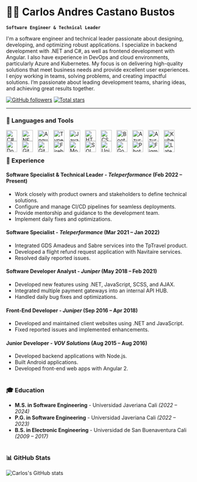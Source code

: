 # 👨‍💻 Carlos Andres Castano Bustos

**`Software Engineer & Technical Leader`**

I'm a software engineer and technical leader passionate about designing, developing, and optimizing robust applications. I specialize in backend development with .NET and C#, as well as frontend development with Angular. I also have experience in DevOps and cloud environments, particularly Azure and Kubernetes. My focus is on delivering high-quality solutions that meet business needs and provide excellent user experiences. I enjoy working in teams, solving problems, and creating impactful solutions. I’m passionate about leading development teams, sharing ideas, and achieving great results together.

<p align="left">
   <a href="https://github.com/cabu0124?tab=followers">
      <img alt="GitHub followers" title="Follow me on GitHub" src="https://custom-icon-badges.demolab.com/github/followers/cabu0124?color=236ad3&labelColor=1155ba&style=for-the-badge&logo=person-add&label=Follow&logoColor=white"/></a>
   <a href="https://github.com/cabu0124?tab=repositories&sort=stargazers">
      <img alt="Total stars" title="Total stars on GitHub" src="https://custom-icon-badges.demolab.com/github/stars/cabu0124?color=55960c&style=for-the-badge&labelColor=488207&logo=star"/></a>
</p>

---

### 🧰 Languages and Tools

<img align="left" alt="C#" width="30px" style="padding-right:10px;" src="https://cdn.jsdelivr.net/gh/devicons/devicon/icons/csharp/csharp-plain.svg" />
<img align="left" alt=".NET" width="30px" style="padding-right:10px;" src="https://cdn.jsdelivr.net/gh/devicons/devicon/icons/dot-net/dot-net-plain.svg" />
<img align="left" alt="Angular" width="30px" style="padding-right:10px;" src="https://cdn.jsdelivr.net/gh/devicons/devicon/icons/angularjs/angularjs-plain.svg" />
<img align="left" alt="TypeScript" width="30px" style="padding-right:10px;" src="https://cdn.jsdelivr.net/gh/devicons/devicon/icons/typescript/typescript-plain.svg" />
<img align="left" alt="JavaScript" width="30px" style="padding-right:10px;" src="https://cdn.jsdelivr.net/gh/devicons/devicon/icons/javascript/javascript-plain.svg" />
<img align="left" alt="HTML" width="30px" style="padding-right:10px;" src="https://cdn.jsdelivr.net/gh/devicons/devicon/icons/html5/html5-plain.svg" />
<img align="left" alt="CSS" width="30px" style="padding-right:10px;" src="https://cdn.jsdelivr.net/gh/devicons/devicon/icons/css3/css3-plain.svg" />
<img align="left" alt="Bootstrap" width="30px" style="padding-right:10px;" src="https://cdn.jsdelivr.net/gh/devicons/devicon/icons/bootstrap/bootstrap-original.svg" />

<img align="left" alt="Azure" width="30px" style="padding-right:10px;" src="https://cdn.jsdelivr.net/gh/devicons/devicon/icons/azure/azure-original.svg" />
<img align="left" alt="AzureDevops" width="30px" style="padding-right:10px;" src="https://cdn.jsdelivr.net/gh/devicons/devicon/icons/azuredevops/azuredevops-plain.svg" />
<img align="left" alt="Kubernetes" width="30px" style="padding-right:10px;" src="https://cdn.jsdelivr.net/gh/devicons/devicon/icons/kubernetes/kubernetes-plain.svg" />
<img align="left" alt="Docker" width="30px" style="padding-right:10px;" src="https://cdn.jsdelivr.net/gh/devicons/devicon/icons/docker/docker-plain.svg" />
<img align="left" alt="Git" width="30px" style="padding-right:10px;" src="https://cdn.jsdelivr.net/gh/devicons/devicon/icons/git/git-plain.svg" />
<img align="left" alt="GitHub" width="30px" style="padding-right:10px;" src="https://cdn.jsdelivr.net/gh/devicons/devicon/icons/github/github-original.svg" />
<img align="left" alt="Firebase" width="30px" style="padding-right:10px;" src="https://cdn.jsdelivr.net/gh/devicons/devicon/icons/firebase/firebase-original.svg" />

<img align="left" alt="MongoDB" width="30px" style="padding-right:10px;" src="https://cdn.jsdelivr.net/gh/devicons/devicon/icons/mongodb/mongodb-plain.svg" />
<img align="left" alt="SQL" width="30px" style="padding-right:10px;" src="https://cdn.jsdelivr.net/gh/devicons/devicon/icons/azuresqldatabase/azuresqldatabase-plain.svg" />

<img align="left" alt="Unity" width="30px" style="padding-right:10px;" src="https://cdn.jsdelivr.net/gh/devicons/devicon/icons/unity/unity-original.svg" />
<img align="left" alt="Godot" width="30px" style="padding-right:10px;" src="https://cdn.jsdelivr.net/gh/devicons/devicon/icons/godot/godot-original.svg" />

<img align="left" alt="Photoshop" width="30px" style="padding-right:10px;" src="https://cdn.jsdelivr.net/gh/devicons/devicon/icons/photoshop/photoshop-original.svg" />
<img align="left" alt="Figma" width="30px" style="padding-right:10px;" src="https://cdn.jsdelivr.net/gh/devicons/devicon/icons/figma/figma-original.svg" />
<img align="left" alt="Latex" width="30px" style="padding-right:10px;" src="https://cdn.jsdelivr.net/gh/devicons/devicon/icons/latex/latex-original.svg" />
<br />
<br />

#

### 💼 Experience

#### **Software Specialist & Technical Leader** - *Teleperformance* (Feb 2022 – Present)
- Work closely with product owners and stakeholders to define technical solutions.
- Configure and manage CI/CD pipelines for seamless deployments.
- Provide mentorship and guidance to the development team.
- Implement daily fixes and optimizations.

#### **Software Specialist** - *Teleperformance* (Mar 2021 – Jan 2022)
- Integrated GDS Amadeus and Sabre services into the TpTravel product.
- Developed a flight refund request application with Navitaire services.
- Resolved daily reported issues.

#### **Software Developer Analyst** - *Juniper* (May 2018 – Feb 2021)
- Developed new features using .NET, JavaScript, SCSS, and AJAX.
- Integrated multiple payment gateways into an internal API HUB.
- Handled daily bug fixes and optimizations.

#### **Front-End Developer** - *Juniper* (Sep 2016 – Apr 2018)
- Developed and maintained client websites using .NET and JavaScript.
- Fixed reported issues and implemented enhancements.

#### **Junior Developer** - *VOV Solutions* (Aug 2015 – Aug 2016)
- Developed backend applications with Node.js.
- Built Android applications.
- Developed front-end web apps with Angular 2.

#

### 🎓 Education

- **M.S. in Software Engineering** - Universidad Javeriana Cali *(2022 – 2024)*
- **P.G. in Software Engineering** - Universidad Javeriana Cali *(2022 – 2023)*
- **B.S. in Electronic Engineering** - Universidad de San Buenaventura Cali *(2009 – 2017)*

#

### 📊 GitHub Stats

![Carlos's GitHub stats](https://github-readme-stats.vercel.app/api?username=cabu0124&show_icons=true&theme=gruvbox)

